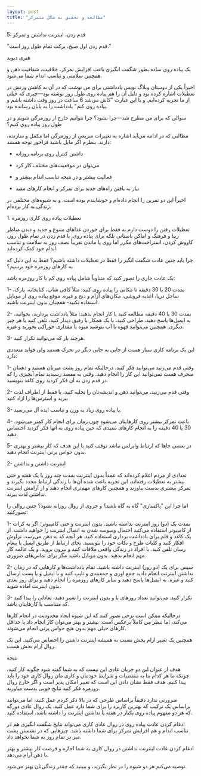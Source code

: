 ```yaml
---
layout: post
title: "مطالعه و تحقیق به شکل متمرکز"
---
```

5: قدم زدن، اینترنت نداشتن و تمرکز

"قدم زدن اول صبح، برکت تمام طول روز است."

هنری دیوید

یک پیاده روی ساده بطور شگفت انگیزی باعث افزایش تمرکز، خلاقیت، شفافیت ذهن
و همچنین سلامتی و تناسب اندام شما می‌شود.

اخیراً یکی از دوستان وبلاگ نویس یادداشتی برای من نوشت که در آن به کاهش
وزنش در تعطیلات اشاره کرده بود و دلیل آن را هم پیاده روی طول روز نوشته
بود—چیزی که خیلی از ما تجربه کرده‌ایم. و با این عبارت "کاش می‌شد 6 ساعت
در روز وقت داشته باشم و پیاده روی کنم" یادداشت را به پایان رسانده بود.

سوالی که برای من مطرح شد—چرا نشود؟ چرا نتوانیم خارج از روزمرگی شویم و در
طول روز پیاده روی کنیم؟

مطالبی که در ادامه می‌آید اشاره به تغییرات سریعی از روزمرگی اما مکمل و
سازنده، دارند. بنظرم اگر مایل باشید فراخور توجه هستند:

- داشتن کنترل روی برنامه روزانه

- می‌توان در موقعیت‌های مختلف کار کرد

- فعالیت بیشتر و در نتیجه تناسب اندام بیشتر و

- نیاز به یافتن راه‌های جدید برای تمرکز و انجام کارهای مفید

اخیراً این دو تمرین را انجام داده‌ام و خوشایندم بوده است، و به شیوه‌های
مختلفی در زندگی به کار برده‌ام.

1\. تعطیلات پیاده روی کاری روزمره

تعطیلات رفتن را دوست دارم نه فقط برای خوردن غذاهای متنوع و جدید و دیدن
مناظر زیبا و فرهنگ و اماکن باستانی بلکه برای پیاده روی. با قدم زدن در
تمام طول روز، کاووش کردن، استراحت‌های مکرر اما روی پا ماندن تقریباً نصف
روز به سلامت و تناسب اندام خود کمک کرده‌اید.

چرا باید چنین عادت شگفت انگیز را فقط در تعطیلات داشته باشیم؟ فقط به این
دلیل که به کارهای روزمره خود برسیم؟

یک عادت جاری را تصور کنید که متناوباً شامل پیاده روی کم با کار روزمره
باشد:

1- بمدت 20 یا 30 دقیقه تا مکانی را پیاده روی کنید: مثلاً کافی شاپ،
کتابخانه، پارک، ساحل دریا، اغذیه فروشی، مکان‌های آرام و دنج و غیره. موقع
پیاده روی از موبایل استفاده نکنید- همچنان بدون اینترنت باشید.

2- بمدت 30 یا 40 دقیقه مطالعه کنید یا کار انجام بدهید: مثلاً یادداشت
بردارید، بخوانید، به ایمیل‌ها پاسخ دهید، طراحی کنید، با یک همکار یا رفیق
دیدار کنید، تلفن کنید یا هر چیز دیگری. همچنین می‌توانید قهوه یا آب
بنوشید میوه یا مقداری خوراکی بخورید و غیره.

3- هرچند بار که می‌توانید تکرار کنید.

این یک برنامه کاری سیار هست از جایی به جایی دیگر در تحرک هستید ولی فواید
متعددی دارد:

1- وقتی قدم می‌زنید می‌توانید فکر کنید، درحالیکه تمام روز پشت میزتان
هستید و ذهنتان منحرف هست نمی‌توانید این کار را انجام دهید. وقتی به مقصد
رسیدید تمام آنچیزی را که در قدم زدن به آن فکر کردید روی کاغذ بنویسید.

2- وقتی قدم می‌زنید، می‌توانید ذهن و اندیشه‌تان را تخلیه کنید، یا فقط از
اطراف لذت ببرید و استرس‌ها را ازاد کنید

3- با پیاده روی زیاد به وزن و تناسب ایده آل می‌رسید.

4- باعث تمرکز بیشتر روی کارهایتان می‌شود چون زمان برای انجام کار کمتر
می‌شود. 30 یا 40 دقیقه را به انجام کارهای مفیدی که حین پیاده روی به انها
فکر کردید اختصاص دهید.

5- در بعضی جاها که ارتباط وایرلس نباشد توقف کنید با این هدف که کار بیشتر
و بهتری بدون حواس پرتی اینترنت انجام دهید.

2- اینترنت داشتن و نداشتن

تعدادی از مردم اعلام کرده‌اند که عمداً بدون اینترنت بمدت چند روز یا یک
هفته و حتی بیشتر به تعطیلات رفته‌اند، این تجربه باعث شده آن‌ها با زندگی
ارتباط مجدد بگیرند و تمرکز بیشتری بدست بیاورند و همچنین کارهای مهم‌تری
انجام دهند و از آرامش اینترنت نداشتن لذت ببرند.

اما چرا این "پاکسازی" گاه به گاه باشد؟ و جزوی از روال روزانه نشود؟ چنین
روالی را تصورکنید:

1- بمدت یک (دو) روز اینترنت نداشته باشید. بدون اینترنت و حتی کامپیوتر؛
اگر به کرات از کامپیوتر استفاده می‌کنید احتمال وسوسه شدن به اتصال
اینترنت را خواهید داشت. از یک کاغذ و قلم برای یادداشت برداری استفاده
کنید. هر آنچه که به ذهن می‌رسد، تراوش افکار کنید و کلیات طرح و نکات خود
را بنویسید. بجای ارتباط از طریق ایمیل یا پیغام رسان تلفن کنید. با افراد
در زندگی واقعی ملاقات کنید و بیرون بروید. و یک عالمه کار مهم انجام
بدهید. بدون موبایل باشید مگر برای تماس‌های ضروری.

2- سپس برای یک (دو روز) اینترنت داشته باشید. تمام یادداشت‌ها و کارهایی
که در زمان نداشتن اینترنت انجام دادید جمع اوری و جمعبندی و تایپ کنید و
با ایمیل و یا پست ارسال کنید و غیره. به ایمیل‌ها پاسخ دهید و سایر کارهای
روزمره را انجام دهید و برای روز بعدی بدون اینترنت اماده شوید.

3- تکرار کنید. می‌توانید تعداد روزهای با و بدون اینترنت را تغییر دهید،
تعادلی را پیدا کنید که متناسب با کارهایتان باشد.

درحالیکه ممکن است برخی تصور کنند که این شیوه ایجاد محدودیت در انجام
کارها می‌کند، اما بنظر من کاملاً برعکس است: بیشتر و بهتر می‌توان کار
انجام داد یا حداقل کارهای خیلی مهم بدون هیچ حواس پرتی انجام می‌شوند.

همچنین یک تغییر ارام بخش نسبت به همیشه اینترنت داشتن را احساس می‌کنید.
این یک روال ارام بخش هست.

نتیجه

هدف از عنوان این دو جریان عادی این نیست که به شما گفته شود چگونه کار
کنید، چونکه ما هر کدام بنا به مقتضیات و شرایط خودمان و کاری مان روال
کاری خود را باید پیدا کنیم. هدف فقط نشان دادن این است که تغییر امکان
پذیر است و اگر خارج روال روزمره فکر کنید نتایج خوبی بدست میاورید.

ضرورتی ندارد دقیقاً براساس طرحی که در بالا ذکر کردم عمل کنید، اما
می‌توانید براساس یک ترکیب که بهترین کاربرد را برای شما دارد عمل کنید. یک
روال عادی دورگه که هر دو مفهوم پیاده روی یکبار در هفته یا نداشتن اینترنت
را داشته باشد، استفاده کنید.

ادغام کردن عادت پیاده روی در روال عادی کاری می‌تواند نتایج شگفت انگیزی
هم در تناسب اندام و هم افزایش تمرکز برای شما داشته باشد. چیزهایی که در
نشستن پشت میز در تمام روز به شما نخواهد داد.

ادغام کردن عادت اینترنت نداشتن در روال کاری به شما اجازه و فرصت کار
بیشتر و بهتر با ذهن آرام می‌دهد.

توصیه می‌کنم هر دو شیوه را در نظر بگیرید، و ببینید که چقدر زندگی‌تان
بهتر می‌شود.
